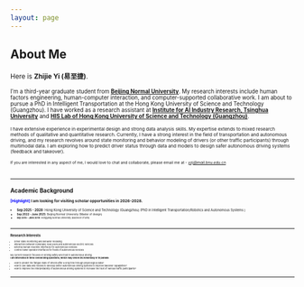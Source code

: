 ```yaml
---
layout: page
---
```


## About Me

<small>Here is **Zhijie Yi (易至捷)**.

<small>I'm a third-year graduate student from [__Beijing Normal University__](https://www.bnu.edu.cn/). My research interests include human factors engineering, human-computer interaction, and computer-supported collaborative work. I am about to pursue a PhD in Intelligent Transportation at the Hong Kong University of Science and Technology (Guangzhou). I have worked as a research assistant at [__Institute for AI Industry Research, Tsinghua University__](https://air.tsinghua.edu.cn/en/index.htm) and [__HIS Lab of Hong Kong University of Science and Technology (Guangzhou)__](https://personal.hkust-gz.edu.cn/hedengbo/index.html).  

<small>I have extensive experience in experimental design and strong data analysis skills. My expertise extends to mixed research methods of qualitative and quantitative research. Currently, I have a strong interest in the field of transportation and autonomous driving, and my research revolves around state monitoring and behavior modeling of drivers (or other traffic participants) through multimodal data. I am exploring how to predict driver status through data and models to design safer autonomous driving systems (feedback and takeover). 

<small>If you are interested in any aspect of me, I would love to chat and collaborate, please email me at - *<font color='blue'>yzj@mail.bnu.edu.cn</font>*  

<br>

---

## Academic Background

**<font color='blue'>[Highlight]</font> I am looking for visiting scholar opportunities in 2026-2028.**

- <small>**Sep 2025 - 2028:** Hong Kong University of Science and Technology (Guangzhou) (PhD in Intelligent Transportation/Robotics and Autonomous Systems
)
- <small>**Sep 2022 - June 2025:** Beijing Normal University (Master of design)
- <small>**Sep 2015 - June 2019:** Hengyang Normal University (Bachelor of arts)

<br>

---

## Research Interests

- Driver state monitoring and behavior modeling
- Interaction between vulnerable road users and autonomous electric vehicles
- External human-machine interfaces for autonomous vehicles
- Control tower operator interfaces for fleets of autonomous vehicles

My current research focuses on driving safety and trust in autonomous driving.
<br>
**I am interested in three overarching questions, which may evolve incrementally or in parallel:**  

- How to predict the fatigue state of drivers after a long time through physiological data?
- How to use data and models to develop better autonomous driving systems to improve takeover capabilities? 
- How to improve the interpretability of autonomous driving systems to increase the trust of various traffic participants? 
<br>

---
